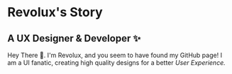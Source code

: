 <h1>Revolux's Story</h1>
<h2>A UX Designer & Developer ✨</h2>
Hey There 👋. I'm Revolux, and you seem to have found my GitHub page! I am a UI fanatic, creating high quality designs for a better <i>User Experience.</i>